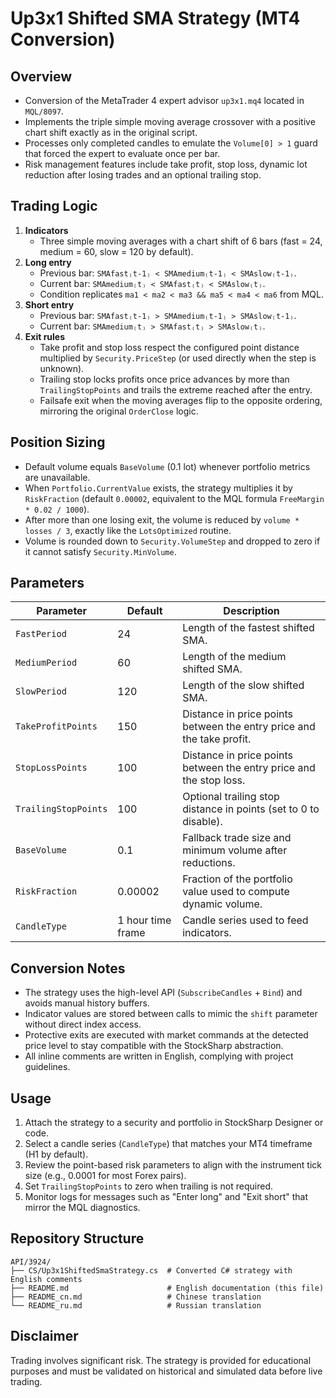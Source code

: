 # Up3x1 Shifted SMA Strategy (MT4 Conversion)

## Overview
- Conversion of the MetaTrader 4 expert advisor `up3x1.mq4` located in `MQL/8097`.
- Implements the triple simple moving average crossover with a positive chart shift exactly as in the original script.
- Processes only completed candles to emulate the `Volume[0] > 1` guard that forced the expert to evaluate once per bar.
- Risk management features include take profit, stop loss, dynamic lot reduction after losing trades and an optional trailing stop.

## Trading Logic
1. **Indicators**
   - Three simple moving averages with a chart shift of 6 bars (fast = 24, medium = 60, slow = 120 by default).
2. **Long entry**
   - Previous bar: `SMAfast₍t-1₎ < SMAmedium₍t-1₎ < SMAslow₍t-1₎`.
   - Current bar: `SMAmedium₍t₎ < SMAfast₍t₎ < SMAslow₍t₎`.
   - Condition replicates `ma1 < ma2 < ma3 && ma5 < ma4 < ma6` from MQL.
3. **Short entry**
   - Previous bar: `SMAfast₍t-1₎ > SMAmedium₍t-1₎ > SMAslow₍t-1₎`.
   - Current bar: `SMAmedium₍t₎ > SMAfast₍t₎ > SMAslow₍t₎`.
4. **Exit rules**
   - Take profit and stop loss respect the configured point distance multiplied by `Security.PriceStep` (or used directly when the step is unknown).
   - Trailing stop locks profits once price advances by more than `TrailingStopPoints` and trails the extreme reached after the entry.
   - Failsafe exit when the moving averages flip to the opposite ordering, mirroring the original `OrderClose` logic.

## Position Sizing
- Default volume equals `BaseVolume` (0.1 lot) whenever portfolio metrics are unavailable.
- When `Portfolio.CurrentValue` exists, the strategy multiplies it by `RiskFraction` (default `0.00002`, equivalent to the MQL formula `FreeMargin * 0.02 / 1000`).
- After more than one losing exit, the volume is reduced by `volume * losses / 3`, exactly like the `LotsOptimized` routine.
- Volume is rounded down to `Security.VolumeStep` and dropped to zero if it cannot satisfy `Security.MinVolume`.

## Parameters
| Parameter | Default | Description |
|-----------|---------|-------------|
| `FastPeriod` | 24 | Length of the fastest shifted SMA. |
| `MediumPeriod` | 60 | Length of the medium shifted SMA. |
| `SlowPeriod` | 120 | Length of the slow shifted SMA. |
| `TakeProfitPoints` | 150 | Distance in price points between the entry price and the take profit. |
| `StopLossPoints` | 100 | Distance in price points between the entry price and the stop loss. |
| `TrailingStopPoints` | 100 | Optional trailing stop distance in points (set to 0 to disable). |
| `BaseVolume` | 0.1 | Fallback trade size and minimum volume after reductions. |
| `RiskFraction` | 0.00002 | Fraction of the portfolio value used to compute dynamic volume. |
| `CandleType` | 1 hour time frame | Candle series used to feed indicators. |

## Conversion Notes
- The strategy uses the high-level API (`SubscribeCandles` + `Bind`) and avoids manual history buffers.
- Indicator values are stored between calls to mimic the `shift` parameter without direct index access.
- Protective exits are executed with market commands at the detected price level to stay compatible with the StockSharp abstraction.
- All inline comments are written in English, complying with project guidelines.

## Usage
1. Attach the strategy to a security and portfolio in StockSharp Designer or code.
2. Select a candle series (`CandleType`) that matches your MT4 timeframe (H1 by default).
3. Review the point-based risk parameters to align with the instrument tick size (e.g., 0.0001 for most Forex pairs).
4. Set `TrailingStopPoints` to zero when trailing is not required.
5. Monitor logs for messages such as "Enter long" and "Exit short" that mirror the MQL diagnostics.

## Repository Structure
```
API/3924/
├── CS/Up3x1ShiftedSmaStrategy.cs  # Converted C# strategy with English comments
├── README.md                      # English documentation (this file)
├── README_cn.md                   # Chinese translation
└── README_ru.md                   # Russian translation
```

## Disclaimer
Trading involves significant risk. The strategy is provided for educational purposes and must be validated on historical and simulated data before live trading.

